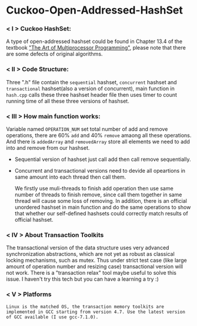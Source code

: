 # Cuckoo-Open-Addressed-HashSet

### < I > Cuckoo HashSet: <br>
  A type of open-addressed hashset could be found in Chapter 13.4 of the textbook ["The Art of Multiprocessor Programming"](https://www.e-reading.club/bookreader.php/134637/Herlihy,_Shavit_-_The_art_of_multiprocessor_programming.pdf), please note that there are some defects of original algorithms.
  
### < II > Code Structure:<br>
  Three ".h" file contain the `sequential` hashset, `concurrent` hashset and `transactional` hashset(also a version of concurrent), main function in `hash.cpp` calls these three hashset header file then uses timer to count running time of all these three versions of hashset.

### < III > How main function works:<br>
  Variable named `OPERATION_NUM` set total number of add and remove operations, there are 60% `add` and 40% `remove` amaong all these operations. And there is `addedArray` and `removedArray` store all elements we need to add into and remove from our hashset. 
- Sequential version of hashset just call add then call remove sequentially. 
- Concurrent and transactional versions need to devide all opeartions in same amount into each thread then call them. 

  We firstly use muli-threads to finish add operation then use same number of threads to finish remove, since call them together in same thread will cause some loss of removing.
  In addition, there is an official unordered hashset in main function and do the same operations to show that whether our self-defined hashsets could correctly match results of official hashset.
  
### < IV > About Transaction Toolkits<br>
   The transactional version of the data structure uses very advanced synchronization abstractions, which are not yet as robust as classical locking mechanisms, such as mutex. Thus under strict test case (like large amount of operation number and resizing case) transactional version will not work.
   There is a "transaction relax" tool maybe useful to solve this issue. I haven't try this tech but you can have a learning a try :)
   
### < V > Platforms<br>
    Linux is the matched OS, the transaction memory toolkits are implemented in GCC starting from version 4.7. Use the latest version of GCC available (I use gcc-7.1.0).
   
